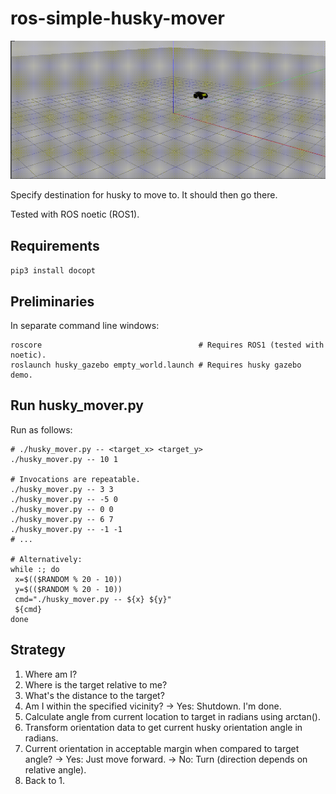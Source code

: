 # ros-simple-husky-mover

![demo](husky_gazebo_demo.gif)

Specify destination for husky to move to. It should then go there.

Tested with ROS noetic (ROS1).

## Requirements
`pip3 install docopt`

## Preliminaries
In separate command line windows:
```
roscore                                   # Requires ROS1 (tested with noetic).
roslaunch husky_gazebo empty_world.launch # Requires husky gazebo demo.
```

## Run husky_mover.py
Run as follows:
```
# ./husky_mover.py -- <target_x> <target_y>
./husky_mover.py -- 10 1

# Invocations are repeatable.
./husky_mover.py -- 3 3
./husky_mover.py -- -5 0
./husky_mover.py -- 0 0
./husky_mover.py -- 6 7
./husky_mover.py -- -1 -1
# ...

# Alternatively:
while :; do
 x=$(($RANDOM % 20 - 10))
 y=$(($RANDOM % 20 - 10))
 cmd="./husky_mover.py -- ${x} ${y}"
 ${cmd}
done
```

## Strategy
1. Where am I?
2. Where is the target relative to me?
3. What's the distance to the target?
4. Am I within the specified vicinity?
   -> Yes: Shutdown. I'm done.
5. Calculate angle from current location to target in radians using arctan().
6. Transform orientation data to get current husky orientation angle in radians.
7. Current orientation in acceptable margin when compared to target angle?
   -> Yes: Just move forward.
   -> No: Turn (direction depends on relative angle).
8. Back to 1.


